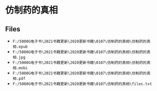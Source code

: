 # 仿制药的真相

## Files

- `F:/5000G电子书\2021书籍更新\2020更新书籍\0107\仿制药的真相\仿制药的真相.epub`
- `F:/5000G电子书\2021书籍更新\2020更新书籍\0107\仿制药的真相\仿制药的真相.jpg`
- `F:/5000G电子书\2021书籍更新\2020更新书籍\0107\仿制药的真相\仿制药的真相.mobi`
- `F:/5000G电子书\2021书籍更新\2020更新书籍\0107\仿制药的真相\仿制药的真相.pdf`
- `F:/5000G电子书\2021书籍更新\2020更新书籍\0107\仿制药的真相\files.txt`
